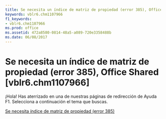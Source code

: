 ```yaml
---
title: Se necesita un índice de matriz de propiedad (error 385), Office Shared [vblr6.chm1107966]
keywords: vblr6.chm1107966
f1_keywords:
- vblr6.chm1107966
ms.prod: office
ms.assetid: 472a8580-0814-48a5-a089-720e3358488b
ms.date: 06/08/2017
---
```





# Se necesita un índice de matriz de propiedad (error 385), Office Shared [vblr6.chm1107966]

¡Hola! Has aterrizado en una de nuestras páginas de redirección de Ayuda F1. Selecciona a continuación el tema que buscas.


 [Se necesita índice de matriz de propiedad (error 385)](http://msdn.microsoft.com/library/need-property-array-index-error-385%28Office.15%29.aspx)


